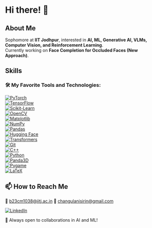 # Hi there! 👋

## About Me
Sophomore at **IIT Jodhpur**, interested in **AI, ML, Generative AI, VLMs, Computer Vision, and Reinforcement Learning**.  
Currently working on **Face Completion for Occluded Faces (New Approach)**.  

## Skills

### 🛠 My Favorite Tools and Technologies:

[![PyTorch](https://img.shields.io/badge/-PyTorch-FE4C00?style=flat&logo=pytorch&logoColor=white)](https://pytorch.org/)  
[![TensorFlow](https://img.shields.io/badge/-TensorFlow-FF6F00?style=flat&logo=tensorflow&logoColor=white)](https://www.tensorflow.org/)  
[![Scikit-Learn](https://img.shields.io/badge/-Scikit--Learn-F7931E?style=flat&logo=scikitlearn&logoColor=white)](https://scikit-learn.org/)  
[![OpenCV](https://img.shields.io/badge/-OpenCV-5C3EE8?style=flat&logo=opencv&logoColor=white)](https://opencv.org/)  
[![Matplotlib](https://img.shields.io/badge/-Matplotlib-11557C?style=flat&logo=python&logoColor=white)](https://matplotlib.org/)  
[![NumPy](https://img.shields.io/badge/-NumPy-013243?style=flat&logo=numpy&logoColor=white)](https://numpy.org/)  
[![Pandas](https://img.shields.io/badge/-Pandas-150458?style=flat&logo=pandas&logoColor=white)](https://pandas.pydata.org/)  
[![Hugging Face](https://img.shields.io/badge/-Hugging%20Face-FFCC00?style=flat&logo=huggingface&logoColor=black)](https://huggingface.co/)  
[![Transformers](https://img.shields.io/badge/-Transformers-0052CC?style=flat&logo=github&logoColor=white)](https://huggingface.co/docs/transformers/index)  
[![Git](https://img.shields.io/badge/-Git-F05032?style=flat&logo=git&logoColor=white)](https://git-scm.com/)  
[![C++](https://img.shields.io/badge/-C++-00599C?style=flat&logo=c%2B%2B&logoColor=white)](https://isocpp.org/)  
[![Python](https://img.shields.io/badge/-Python-3776AB?style=flat&logo=python&logoColor=white)](https://www.python.org/)  
[![Panda3D](https://img.shields.io/badge/-Panda3D-004C99?style=flat)](https://www.panda3d.org/)  
[![Pygame](https://img.shields.io/badge/-Pygame-34A853?style=flat)](https://www.pygame.org/)  
[![LaTeX](https://img.shields.io/badge/-LaTeX-008080?style=flat&logo=latex&logoColor=white)](https://www.latex-project.org/)  

## 📫 How to Reach Me

📧 b23cm1038@iitj.ac.in
📧 changulanisirin@gmail.com

[![LinkedIn](https://img.shields.io/badge/-LinkedIn-0077B5?style=flat&logo=linkedin&logoColor=white)](https://www.linkedin.com/in/sirin-changulani-7b69a927b/)  

🚀 Always open to collaborations in AI and ML!
